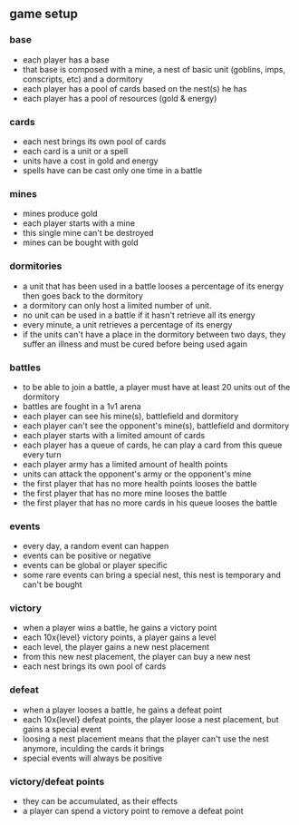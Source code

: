 ## game setup

### base
- each player has a base
- that base is composed with a mine, a nest of basic unit (goblins, imps, conscripts, etc) and a dormitory
- each player has a pool of cards based on the nest(s) he has
- each player has a pool of resources (gold & energy)

### cards
- each nest brings its own pool of cards
- each card is a unit or a spell
- units have a cost in gold and energy
- spells have can be cast only one time in a battle

### mines
- mines produce gold
- each player starts with a mine
- this single mine can't be destroyed
- mines can be bought with gold

### dormitories
- a unit that has been used in a battle looses a percentage of its energy then goes back to the dormitory
- a dormitory can only host a limited number of unit.
- no unit can be used in a battle if it hasn't retrieve all its energy
- every minute, a unit retrieves a percentage of its energy
- if the units can't have a place in the dormitory between two days, they suffer an illness and must be cured before being used again

### battles
- to be able to join a battle, a player must have at least 20 units out of the dormitory
- battles are fought in a 1v1 arena
- each player can see his mine(s), battlefield and dormitory
- each player can't see the opponent's mine(s), battlefield and dormitory
- each player starts with a limited amount of cards
- each player has a queue of cards, he can play a card from this queue every turn
- each player army has a limited amount of health points
- units can attack the opponent's army or the opponent's mine
- the first player that has no more health points looses the battle
- the first player that has no more mine looses the battle
- the first player that has no more cards in his queue looses the battle

### events
- every day, a random event can happen
- events can be positive or negative
- events can be global or player specific
- some rare events can bring a special nest, this nest is temporary and can't be bought

### victory
- when a player wins a battle, he gains a victory point
- each 10x{level} victory points, a player gains a level
- each level, the player gains a new nest placement
- from this new nest placement, the player can buy a new nest
- each nest brings its own pool of cards

### defeat
- when a player looses a battle, he gains a defeat point
- each 10x{level} defeat points, the player loose a nest placement, but gains a special event
- loosing a nest placement means that the player can't use the nest anymore, inculding the cards it brings
- special events will always be positive

### victory/defeat points
- they can be accumulated, as their effects
- a player can spend a victory point to remove a defeat point

